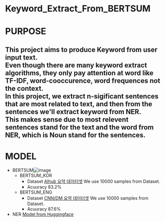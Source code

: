 # **Keyword_Extract_From_BERTSUM**
# **PURPOSE**
  This project aims to produce Keyword from user input text.  
  Even though there are many keyword extract algorithms, they only pay attention at **word** like TF-IDF, word-cooccurence, word frequences not the context.  
  In this project, we extract n-sigificant sentences that are most related to text, and then from the sentences we'll extract keyword from NER.  
  This makes sense due to most relevent sentences stand for the text and the word from NER, which is Noun stand for the sentences.  
---
# **MODEL**
  + BERTSUM![image](https://user-images.githubusercontent.com/68415111/214734663-231274cd-7a0e-4f4b-9e3f-b79c8fb25a89.png)
    + BERTSUM_KOR
      + Dataset
        [AIhub 요약 데이터셋](https://aihub.or.kr/aihubdata/data/view.do?currMenu=115&topMenu=100&aihubDataSe=realm&dataSetSn=97)
        We use 10000 samples from Dataset.
      + Acuuracy
        83.2%
    + BERTSUM_ENG
      + Dataset
        [CNN/DM 요약 데이터셋](https://github.com/abisee/cnn-dailymail)
        We use 10000 samples from Dataset.
      + Acuuracy
        87.6%
  + NER
    [Model from Huggingface](https://huggingface.co/xlm-roberta-large-finetuned-conll03-english)
    
